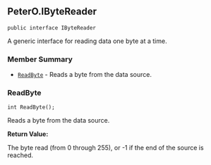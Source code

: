 ## PeterO.IByteReader

    public interface IByteReader

A generic interface for reading data one byte at a time.

### Member Summary
* <code>[ReadByte](#ReadByte)</code> - Reads a byte from the data source.

<a id="ReadByte"></a>
### ReadByte

    int ReadByte();

Reads a byte from the data source.

<b>Return Value:</b>

The byte read (from 0 through 255), or -1 if the end of the source is reached.
